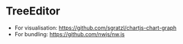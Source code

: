 # TreeEditor
- For visualisation: https://github.com/sgratzl/chartjs-chart-graph
- For bundling: https://github.com/nwjs/nw.js
